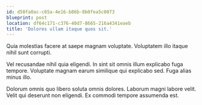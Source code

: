 ```yaml
---
id: d50fa0ac-c65a-4e16-b86b-8b0fea5c0073
blueprint: post
location: df64c171-c376-40d7-8665-216a4341eaeb
title: 'Dolores ullam itaque quos sit.'
---
```

Quia molestias facere at saepe magnam voluptate. Voluptatem illo itaque nihil sunt corrupti.

Vel recusandae nihil quia eligendi. In sint sit omnis illum explicabo fuga tempore. Voluptate magnam earum similique qui explicabo sed. Fuga alias minus illo.

Dolorum omnis quo libero soluta omnis dolores. Laborum magni labore velit. Velit qui deserunt non eligendi. Ex commodi tempore assumenda est.
